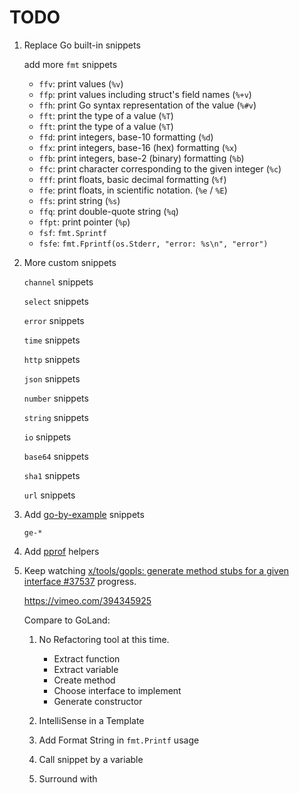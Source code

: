 # TODO

1. Replace Go built-in snippets

    add more `fmt` snippets

    - `ffv`: print values (`%v`)
    - `ffp`: print values including struct's field names (`%+v`)
    - `ffh`: print Go syntax representation of the value (`%#v`)
    - `fft`: print the type of a value (`%T`)
    - `fft`: print the type of a value (`%T`)
    - `ffd`: print integers, base-10 formatting (`%d`)
    - `ffx`: print integers, base-16 (hex) formatting (`%x`)
    - `ffb`: print integers, base-2 (binary) formatting (`%b`)
    - `ffc`: print character corresponding to the given integer (`%c`)
    - `fff`: print floats, basic decimal formatting (`%f`)
    - `ffe`: print floats, in scientific notation. (`%e` / `%E`)
    - `ffs`: print string (`%s`)
    - `ffq`: print double-quote string (`%q`)
    - `ffpt`: print pointer (`%p`)
    - `fsf`: `fmt.Sprintf`
    - `fsfe`: `fmt.Fprintf(os.Stderr, "error: %s\n", "error")`

2. More custom snippets

    `channel` snippets

    `select` snippets

    `error` snippets

    `time` snippets

    `http` snippets

    `json` snippets

    `number` snippets

    `string` snippets

    `io` snippets

    `base64` snippets

    `sha1` snippets

    `url` snippets

3. Add [go-by-example](https://github.com/doggy8088/go-by-example) snippets

    `ge-*`

4. Add [pprof](https://golang.org/pkg/net/http/pprof/) helpers

5. Keep watching [x/tools/gopls: generate method stubs for a given interface #37537](https://github.com/golang/go/issues/37537) progress.

    https://vimeo.com/394345925


    Compare to GoLand:

    1. No Refactoring tool at this time.

        - Extract function
        - Extract variable
        - Create method
        - Choose interface to implement
        - Generate constructor

    2. IntelliSense in a Template
    3. Add Format String in `fmt.Printf` usage
    4. Call snippet by a variable
    5. Surround with
